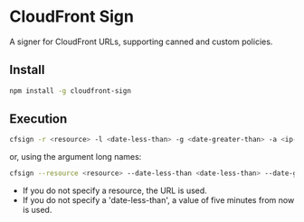 CloudFront Sign
===============

A signer for CloudFront URLs, supporting canned and custom policies.

Install
-------

```bash
npm install -g cloudfront-sign
```

Execution
---------

```bash
cfsign -r <resource> -l <date-less-than> -g <date-greater-than> -a <ip-address> -k <key-pair-id> -p <private-key-path> <url>
```

or, using the argument long names:

```bash
cfsign --resource <resource> --date-less-than <date-less-than> --date-greater-than <date-greater-than> --ip-address <ip-address> --key-pair-id <key-pair-id> --private-key-path <private-key-path> <url>
```

* If you do not specify a resource, the URL is used.
* If you do not specify a 'date-less-than', a value of five minutes from now is used.
